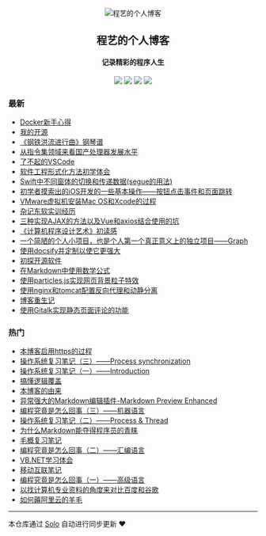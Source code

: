<p align="center"><img alt="程艺的个人博客" src="https://avatars2.githubusercontent.com/u/32569353?v=4"></p><h2 align="center">
程艺的个人博客
</h2>

<h4 align="center">记录精彩的程序人生</h4>
<p align="center"><a title="程艺的个人博客" target="_blank" href="https://github.com/aopstudio/solo-blog"><img src="https://img.shields.io/github/last-commit/aopstudio/solo-blog.svg?style=flat-square&color=FF9900"></a>
<a title="GitHub repo size in bytes" target="_blank" href="https://github.com/aopstudio/solo-blog"><img src="https://img.shields.io/github/repo-size/aopstudio/solo-blog.svg?style=flat-square"></a>
<a title="Solo Version" target="_blank" href="https://github.com/88250/solo/releases"><img src="https://img.shields.io/badge/solo-3.6.7-f1e05a.svg?style=flat-square&color=blueviolet"></a>
<a title="Hits" target="_blank" href="https://github.com/88250/hits"><img src="https://hits.b3log.org/aopstudio/solo-blog.svg"></a></p>

### 最新

* [Docker新手心得](https://neusoftware.top/articles/2019/11/19/1574165389571.html)
* [我的开源](https://neusoftware.top/my-github-repos)
* [《钢铁洪流进行曲》钢琴谱](https://neusoftware.top/articles/2019/10/12/1570853728913.html)
* [从指令集领域来看国产处理器发展水平](https://neusoftware.top/articles/2019/10/11/1570757020921.html)
* [了不起的VSCode](https://neusoftware.top/articles/2019/09/29/1569745058594.html)
* [软件工程形式化方法初学体会](https://neusoftware.top/articles/2019/09/23/1569237385603.html)
* [Swift中不同窗体的切换和传递数据(segue的用法)](https://neusoftware.top/articles/2019/07/27/1564209328944.html)
* [初学者摸索出的iOS开发的一些基本操作——按钮点击事件和页面跳转](https://neusoftware.top/articles/2019/07/18/1563446820924.html)
* [VMware虚拟机安装Mac OS和Xcode的过程](https://neusoftware.top/articles/2019/07/13/1562994715860.html)
* [杂记东软实训经历](https://neusoftware.top/articles/2019/07/08/1562559814154.html)
* [三种实现AJAX的方法以及Vue和axios结合使用的坑](https://neusoftware.top/articles/2019/06/05/1559746183623.html)
* [《计算机程序设计艺术》初读感](https://neusoftware.top/articles/2019/05/18/1558190254753.html)
* [一个简陋的个人小项目，也是个人第一个真正意义上的独立项目——Graph](https://neusoftware.top/articles/2019/04/18/1555592574320.html)
* [使用docsify并定制以使它更强大](https://neusoftware.top/articles/2019/03/25/1553506817253.html)
* [初探开源软件](https://neusoftware.top/articles/2019/03/23/1553309382749.html)
* [在Markdown中使用数学公式](https://neusoftware.top/articles/2019/03/16/1552705605483.html)
* [使用particles.js实现网页背景粒子特效](https://neusoftware.top/articles/2019/03/04/1551673450795.html)
* [使用nginx和tomcat配置反向代理和动静分离](https://neusoftware.top/articles/2019/03/03/1551608135865.html)
* [博客重生记](https://neusoftware.top/articles/2019/02/26/1551184729629.html)
* [使用Gitalk实现静态页面评论的功能](https://neusoftware.top/articles/2019/02/07/1549535868612.html)

### 热门

* [本博客启用https的过程](https://neusoftware.top/articles/2019/02/03/1549163941555.html)
* [操作系统复习笔记（三）——Process synchronization](https://neusoftware.top/articles/2019/02/01/1548988162777.html)
* [操作系统复习笔记（一）——Introduction](https://neusoftware.top/articles/2019/01/22/1548158473112.html)
* [搞懂逻辑覆盖](https://neusoftware.top/articles/2019/01/14/1547441696762.html)
* [本博客的由来](https://neusoftware.top/articles/2019/01/13/1547380963564.html)
* [异常强大的Markdown编辑插件-Markdown Preview Enhanced](https://neusoftware.top/articles/2018/12/07/1544171306869.html)
* [编程究竟是怎么回事（三）——机器语言](https://neusoftware.top/articles/2018/12/07/1544191377934.html)
* [操作系统复习笔记（二）——Process & Thread](https://neusoftware.top/articles/2019/01/30/1548848140833.html)
* [为什么Markdown能夺得程序员的青睐](https://neusoftware.top/articles/2018/12/10/1544451683372.html)
* [毛概复习笔记](https://neusoftware.top/articles/2019/01/14/1547440374028.html)
* [编程究竟是怎么回事（二）——汇编语言](https://neusoftware.top/articles/2018/12/07/1544188715858.html)
* [VB.NET学习体会](https://neusoftware.top/articles/2018/12/08/1544265564840.html)
* [移动互联笔记](https://neusoftware.top/articles/2018/12/10/1544410347829.html)
* [编程究竟是怎么回事（一）——高级语言](https://neusoftware.top/articles/2018/12/07/1544187392270.html)
* [以找计算机专业资料的角度来对比百度和谷歌](https://neusoftware.top/articles/2018/12/19/1545234364411.html)
* [如何薅阿里云的羊毛](https://neusoftware.top/articles/2018/12/10/1544455093838.html)



---

本仓库通过 [Solo](https://github.com/88250/solo) 自动进行同步更新 ❤️ 